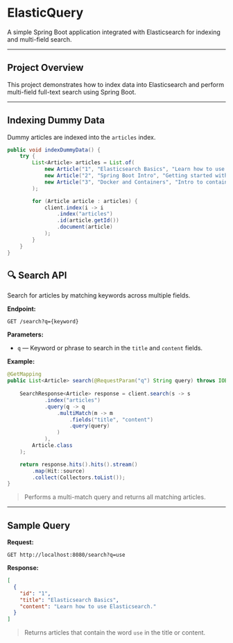 # ElasticQuery

A simple Spring Boot application integrated with Elasticsearch for indexing and multi-field search.

---



##  Project Overview

This project demonstrates how to index data into Elasticsearch and perform multi-field full-text search using Spring Boot.

---

##  Indexing Dummy Data

Dummy articles are indexed into the `articles` index.

```java
public void indexDummyData() {
    try {
        List<Article> articles = List.of(
            new Article("1", "Elasticsearch Basics", "Learn how to use Elasticsearch."),
            new Article("2", "Spring Boot Intro", "Getting started with Spring Boot."),
            new Article("3", "Docker and Containers", "Intro to containerization.")
        );

        for (Article article : articles) {
            client.index(i -> i
                .index("articles")
                .id(article.getId())
                .document(article)
            );
        }
    }
}
```



## 🔍 Search API

Search for articles by matching keywords across multiple fields.

**Endpoint:**

```
GET /search?q={keyword}
```

**Parameters:**

- `q` — Keyword or phrase to search in the `title` and `content` fields.

**Example:**

```java
@GetMapping
public List<Article> search(@RequestParam("q") String query) throws IOException {
    
    SearchResponse<Article> response = client.search(s -> s
            .index("articles")
            .query(q -> q
                .multiMatch(m -> m
                    .fields("title", "content")
                    .query(query)
                )
            ),
        Article.class
    );

    return response.hits().hits().stream()
        .map(Hit::source)
        .collect(Collectors.toList());
}
```

> Performs a multi-match query and returns all matching articles.

---

##  Sample Query

**Request:**

```
GET http://localhost:8080/search?q=use
```

**Response:**

```json
[
  {
    "id": "1",
    "title": "Elasticsearch Basics",
    "content": "Learn how to use Elasticsearch."
  }
]
```

> Returns articles that contain the word `use` in the title or content.

